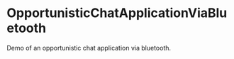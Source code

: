 # OpportunisticChatApplicationViaBluetooth
Demo of an opportunistic chat application via bluetooth.
